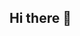 ## Hi there 👋

<!--
**sandrineabreu/SandrineAbreu** is a ✨ _special_ ✨ repository because its `README.md` (this file) appears on your GitHub profile.

Here are some ideas to get you started:

- 🔭 Atualmente, estou trabalhando em projetos acadêmicos de Programação Orientada a Objetos.  
- 🌱 Estou aprendendo Java, princípios de POO e boas práticas de desenvolvimento.  
- 👯 Quero colaborar em projetos e desafios de programação.  
- 🤔 Preciso de ajuda com padrões de projeto e arquitetura de software.  
- 💬 Pergunte-me sobre Java, classes, objetos e encapsulamento.  
- 📫 Como me contatar: sandrine.abreu03@aluno.ifce.edu.br  
- 😄 Pronomes: Ela  
- ⚡ Curiosidades: Gosto muito de cantar e amo muito uma macarronada!  
